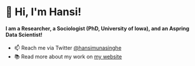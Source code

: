 # 👋 Hi, I'm Hansi!
#### I am a Researcher, a Sociologist (PhD, University of Iowa), and an Aspring Data Scientist!
- 📫 Reach me via Twitter [@hansimunasinghe](https://twitter.com/hansimunasinghe) 
- :books: Read more about my work on [my website](www.hansimunasinghe.me)

<!---
hansi-munasinghe/hansi-munasinghe is a ✨ special ✨ repository because its `README.md` (this file) appears on your GitHub profile.
You can click the Preview link to take a look at your changes.
--->
